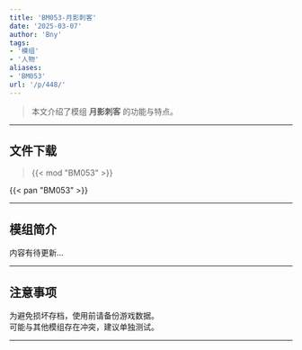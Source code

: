 ```yaml
---
title: 'BM053-月影刺客'
date: '2025-03-07'
author: 'Bny'
tags:
- '模组'
- '人物'
aliases:
- 'BM053'
url: '/p/448/'
---
```


> 本文介绍了模组 **月影刺客** 的功能与特点。

---

## 文件下载  

> {{< mod "BM053" >}}  

{{< pan "BM053" >}}  

---

## 模组简介

>  
内容有待更新...  

---

## 注意事项

>  
为避免损坏存档，使用前请备份游戏数据。  
可能与其他模组存在冲突，建议单独测试。  

---

